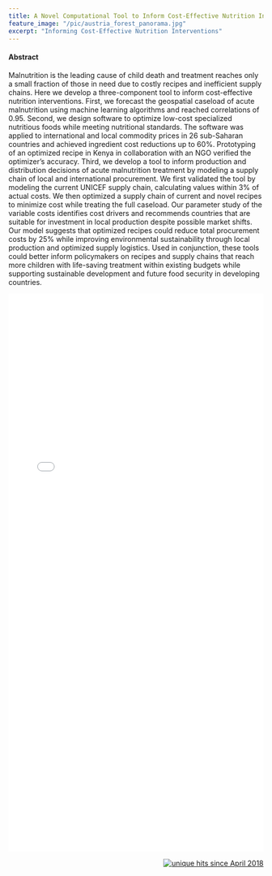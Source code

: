 ```yaml
---
title: A Novel Computational Tool to Inform Cost-Effective Nutrition Interventions in Sub-Saharan Africa
feature_image: "/pic/austria_forest_panorama.jpg"
excerpt: "Informing Cost-Effective Nutrition Interventions"
---
```


#### Abstract

Malnutrition is the leading cause of child death and treatment reaches only a small fraction of those in need due to costly recipes and inefficient supply chains. Here we develop a three-component tool to inform cost-effective nutrition interventions. First, we forecast the geospatial caseload of acute malnutrition using machine learning algorithms and reached correlations of 0.95. Second, we design software to optimize low-cost specialized nutritious foods while meeting nutritional standards. The software was applied to international and local commodity prices in 26 sub-Saharan countries and achieved ingredient cost reductions up to 60%. Prototyping of an optimized recipe in Kenya in collaboration with an NGO verified the optimizer’s accuracy. Third, we develop a tool to inform production and distribution decisions of acute malnutrition treatment by modeling a supply chain of local and international procurement. We first validated the tool by modeling the current UNICEF supply chain, calculating values within 3% of actual costs. We then optimized a supply chain of current and novel recipes to minimize cost while treating the full caseload. Our parameter study of the variable costs identifies cost drivers and recommends countries that are suitable for investment in local production despite possible market shifts. Our model suggests that optimized recipes could reduce total procurement costs by 25% while improving environmental sustainability through local production and optimized supply logistics. Used in conjunction, these tools could better inform policymakers on recipes and supply chains that reach more children with life-saving treatment within existing budgets while supporting sustainable development and future food security in developing countries.


<object data="/pdf/Supply_Chain_Submission.pdf" tyse="application/pdf" width="100%" height="1100">
<iframe src="/pdf/Supply_Chain_Submission.pdf" width="100%" height="1100" style="border: none;">
This browser does not support PDFs. Please download the PDF to view it: <a href="/pdf/Supply_Chain_Submission.pdf">Download PDF</a>
</iframe>
</object>

<p align="right">
<a href="http://www.hitwebcounter.com">
<img src="http://hitwebcounter.com" title="unique hits since April 2018" border="0" ></a>

